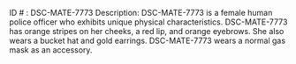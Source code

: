 ID # : DSC-MATE-7773
Description: DSC-MATE-7773 is a female human police officer who exhibits unique physical characteristics. DSC-MATE-7773 has orange stripes on her cheeks, a red lip, and orange eyebrows. She also wears a bucket hat and gold earrings. DSC-MATE-7773 wears a normal gas mask as an accessory.